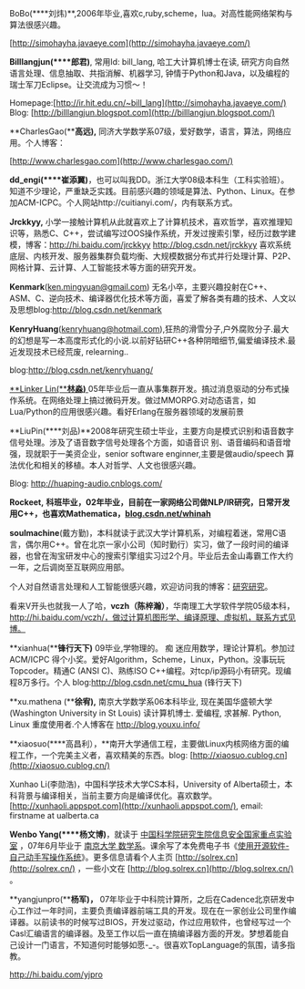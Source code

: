 

BoBo(****刘炜)**,2006年毕业,喜欢c,ruby,scheme，lua。对高性能网络架构与算法很感兴趣。

[http://simohayha.javaeye.com](http://simohayha.javaeye.com/)

**Billlangjun(****郎君)**, 常用Id: bill_lang, 哈工大计算机博士在读, 研究方向自然语言处理、信息抽取、共指消解、机器学习, 钟情于Python和Java，以及编程的瑞士军刀Eclipse。让交流成为习惯～！

Homepage:[http://ir.hit.edu.cn/~bill_lang](http://simohayha.javaeye.com/) Blog: [http://billlangjun.blogspot.com](http://billlangjun.blogspot.com/)

**CharlesGao(****高远),** 同济大学数学系07级，爱好数学，语言，算法，网络应用。个人博客：

 

[http://www.charlesgao.com](http://www.charlesgao.com/)

**dd_engi(****崔添翼)**，也可以叫我DD。浙江大学08级本科生（工科实验班）。知道不少理论，严重缺乏实践。目前感兴趣的领域是算法、Python、Linux。在参加ACM-ICPC。个人网站http://cuitianyi.com/，内有联系方式。

**Jrckkyy,** 小学一接触计算机从此就喜欢上了计算机技术，喜欢哲学，喜欢推理知识等，熟悉C、C++，尝试编写过OOS操作系统，开发过搜索引擎，经历过数学建模，博客：http://hi.baidu.com/jrckkyy http://blog.csdn.net/jrckkyy 喜欢系统底层、内核开发、服务器集群负载均衡、大规模数据分布式并行处理计算、P2P、网格计算、云计算、人工智能技术等方面的研究开发。

**Kenmark**([ken.mingyuan@gmail.com](mailto:ken.mingyuan@gmail.com)) 无名小卒，主要兴趣投射在C++、ASM、C、逆向技术、编译器优化技术等方面，喜爱了解各类有趣的技术、人文以及思想blog:http://blog.csdn.net/kenmark

**KenryHuang**(kenryhuang@hotmail.com),狂热的滑雪分子,户外腐败分子.最大的幻想是写一本高度形式化的小说.以前好钻研C++各种阴暗细节,偏爱编译技术.最近发现技术已经荒废, relearning.. 

 blog:http://blog.csdn.net/kenryhuang/

 

[**Linker Lin(****林淼)** ](http://blog.csdn.net/linkerlin) 05年毕业后一直从事集群开发。搞过消息驱动的分布式操作系统。在网络处理上搞过微码开发。做过MMORPG.对动态语言，如Lua/Python的应用很感兴趣。看好Erlang在服务器领域的发展前景

 

**LiuPin(****刘品)**2008年研究生硕士毕业，主要方向是模式识别和语音数字信号处理。涉及了语音数字信号处理各个方面，如语音识 别、语音编码和语音增强，现就职于一美资企业，senior software enginner,主要是做audio/speech 算法优化和相关的移植。本人对哲学、人文也很感兴趣。

Blog: http://huaping-audio.cnblogs.com/

**Rockeet,** **科班毕业，02年毕业，目前在一家网络公司做NLP/IR研究，日常开发用C++，也喜欢Mathematica，[blog.csdn.net/whinah](http://blog.csdn.net/whinah)**

**soulmachine**(戴方勤)，本科就读于武汉大学计算机系，对编程着迷，常用C语言，偶尔用C++。曾在北京一家小公司（知时勤行）实习，做了一段时间的编译器，也曾在淘宝研发中心的搜索引擎组实习过2个月。毕业后去金山毒霸工作大约一年，之后调岗至互联网应用部。

   个人对自然语言处理和人工智能很感兴趣，欢迎访问我的博客：[研究研究](http://www.yanjiuyanjiu.com/)。

 

看来V开头也就我一人了哈，**vczh（陈梓瀚）**，华南理工大学软件学院05级本科，http://hi.baidu.com/vczh/，做过计算机图形学、编译原理、虚拟机，联系方式见博。

 

**xianhua(****锋行天下)** 09毕业,学物理的。 痴 迷应用数学，理论计算机。参加过ACM/ICPC 得个小奖。爱好Algorithm，Scheme，Linux，Python。没事玩玩Topcoder。精通C (ANSI C)、熟练ISO C++编程。对tcp/ip源码小有研究。现编程8万多行。个人 blog:http://blog.csdn.net/cmu_hua (锋行天下)

**xu.mathena (****徐宥),** 南京大学数学系06本科毕业, 现在美国华盛顿大学 (Washington University in St Louis) 读计算机博士. 爱编程, 求甚解. Python, Linux 重度使用者.个人博客在 http://blog.youxu.info/

 

**xiaosuo(****高昌利），**南开大学通信工程，主要做Linux内核网络方面的编程工作，一个完美主义者，喜欢精美的东西。blog: [http://xiaosuo.cublog.cn](http://xiaosuo.cublog.cn/)

Xunhao Li(李勋浩)，中国科学技术大学CS本科，University of Alberta硕士，本科背景与编译相关，当前主要方向是编译优化。喜欢数学。[http://xunhaoli.appspot.com](http://xunhaoli.appspot.com/), email: firstname at ualberta.ca

**Wenbo Yang(****杨文博)**，就读于 [中国科学院研究生院](http://www.cas.cn/)[信息安全国家重点实验室](http://www.lois.cn/) ，07年6月毕业于 [南京大学 ](http://www.nju.edu.cn/)[数学系](http://math.nju.edu.cn/)。课余写了本免费电子书《[使用开源软件-自己动手写操作系统](http://share.solrex.cn/WriteOS/)》。更多信息请看个人主页 [http://solrex.cn](http://solrex.cn/) ，一些小文在 [http://blog.solrex.cn](http://blog.solrex.cn/) 。 

**yangjunpro(****杨军)，** 07年毕业于中科院计算所，之后在Cadence北京研发中心工作过一年时间，主要负责编译器前端工具的开发。现在在一家创业公司里作编译器。以前读书的时候写过BIOS，开发过驱动，作过应用软件，也曾经写过一个Casl汇编语言的编译器。及至工作以后一直在搞编译器方面的开发。梦想着能自己设计一门语言，不知道何时能够如愿-_-。很喜欢TopLanguage的氛围，请多指教。

http://hi.baidu.com/yjpro

 

 